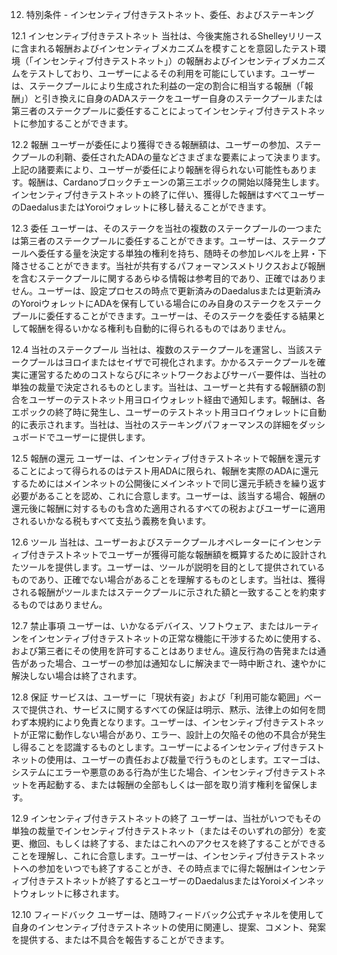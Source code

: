 12. 特別条件 - インセンティブ付きテストネット、委任、およびステーキング

12.1 インセンティブ付きテストネット 当社は、今後実施されるShelleyリリースに含まれる報酬およびインセンティブメカニズムを模すことを意図したテスト環境（「インセンティブ付きテストネット」）の報酬およびインセンティブメカニズムをテストしており、ユーザーによるその利用を可能にしています。ユーザーは、ステークプールにより生成された利益の一定の割合に相当する報酬（「報酬」）と引き換えに自身のADAステークをユーザー自身のステークプールまたは第三者のステークプールに委任することによってインセンティブ付きテストネットに参加することができます。

12.2 報酬 ユーザーが委任により獲得できる報酬額は、ユーザーの参加、ステークプールの利鞘、委任されたADAの量などさまざまな要素によって決まります。上記の諸要素により、ユーザーが委任により報酬を得られない可能性もあります。報酬は、Cardanoブロックチェーンの第三エポックの開始以降発生します。インセンティブ付きテストネットの終了に伴い、獲得した報酬はすべてユーザーのDaedalusまたはYoroiウォレットに移し替えることができます。

12.3 委任 ユーザーは、そのステークを当社の複数のステークプールの一つまたは第三者のステークプールに委任することができます。ユーザーは、ステークプールへ委任する量を決定する単独の権利を持ち、随時その参加レベルを上昇・下降させることができます。当社が共有するパフォーマンスメトリクスおよび報酬を含むステークプールに関するあらゆる情報は参考目的であり、正確ではありません。ユーザーは、設定プロセスの時点で更新済みのDaedalusまたは更新済みのYoroiウォレットにADAを保有している場合にのみ自身のステークをステークプールに委任することができます。ユーザーは、そのステークを委任する結果として報酬を得るいかなる権利も自動的に得られるものではありません。

12.4 当社のステークプール 当社は、複数のステークプールを運営し、当該ステークプールはヨロイまたはセイザで可視化されます。かかるステークプールを確実に運営するためのコストならびにネットワークおよびサーバー要件は、当社の単独の裁量で決定されるものとします。当社は、ユーザーと共有する報酬額の割合をユーザーのテストネット用ヨロイウォレット経由で通知します。報酬は、各エポックの終了時に発生し、ユーザーのテストネット用ヨロイウォレットに自動的に表示されます。当社は、当社のステーキングパフォーマンスの詳細をダッシュボードでユーザーに提供します。

12.5 報酬の還元 ユーザーは、インセンティブ付きテストネットで報酬を還元することによって得られるのはテスト用ADAに限られ、報酬を実際のADAに還元するためにはメインネットの公開後にメインネットで同じ還元手続きを繰り返す必要があることを認め、これに合意します。ユーザーは、該当する場合、報酬の還元後に報酬に対するものも含めた適用されるすべての税およびユーザーに適用されるいかなる税もすべて支払う義務を負います。

12.6 ツール 当社は、ユーザーおよびステークプールオペレーターにインセンティブ付きテストネットでユーザーが獲得可能な報酬額を概算するために設計されたツールを提供します。ユーザーは、ツールが説明を目的として提供されているものであり、正確でない場合があることを理解するものとします。当社は、獲得される報酬がツールまたはステークプールに示された額と一致することを約束するものではありません。

12.7 禁止事項 ユーザーは、いかなるデバイス、ソフトウェア、またはルーティンをインセンティブ付きテストネットの正常な機能に干渉するために使用する、および第三者にその使用を許可することはありません。違反行為の告発または通告があった場合、ユーザーの参加は通知なしに解決まで一時中断され、速やかに解決しない場合は終了されます。

12.8 保証 サービスは、ユーザーに「現状有姿」および「利用可能な範囲」ベースで提供され、サービスに関するすべての保証は明示、黙示、法律上の如何を問わず本規約により免責となります。ユーザーは、インセンティブ付きテストネットが正常に動作しない場合があり、エラー、設計上の欠陥その他の不具合が発生し得ることを認識するものとします。ユーザーによるインセンティブ付きテストネットの使用は、ユーザーの責任および裁量で行うものとします。エマーゴは、システムにエラーや悪意のある行為が生じた場合、インセンティブ付きテストネットを再起動する、または報酬の全部もしくは一部を取り消す権利を留保します。

12.9 インセンティブ付きテストネットの終了 ユーザーは、当社がいつでもその単独の裁量でインセンティブ付きテストネット（またはそのいずれの部分）を変更、撤回、もしくは終了する、またはこれへのアクセスを終了することができることを理解し、これに合意します。ユーザーは、インセンティブ付きテストネットへの参加をいつでも終了することがき、その時点までに得た報酬はインセンティブ付きテストネットが終了するとユーザーのDaedalusまたはYoroiメインネットウォレットに移されます。

12.10 フィードバック ユーザーは、随時フィードバック公式チャネルを使用して自身のインセンティブ付きテストネットの使用に関連し、提案、コメント、発案を提供する、または不具合を報告することができます。